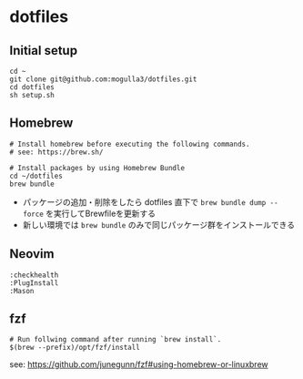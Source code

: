 # dotfiles

## Initial setup

```console
cd ~
git clone git@github.com:mogulla3/dotfiles.git
cd dotfiles
sh setup.sh
```

## Homebrew

```console
# Install homebrew before executing the following commands.
# see: https://brew.sh/

# Install packages by using Homebrew Bundle
cd ~/dotfiles
brew bundle
```

- パッケージの追加・削除をしたら dotfiles 直下で `brew bundle dump --force` を実行してBrewfileを更新する
- 新しい環境では `brew bundle` のみで同じパッケージ群をインストールできる

## Neovim

```vim
:checkhealth
:PlugInstall
:Mason
```

## fzf

```console
# Run follwing command after running `brew install`.
$(brew --prefix)/opt/fzf/install
```

see: https://github.com/junegunn/fzf#using-homebrew-or-linuxbrew
